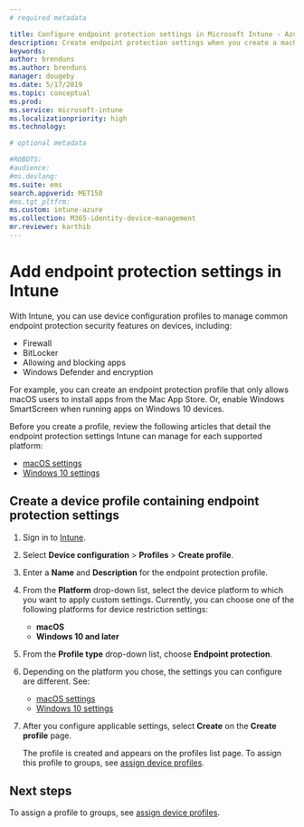 ```yaml
---
# required metadata

title: Configure endpoint protection settings in Microsoft Intune - Azure | Microsoft Docs
description: Create endpoint protection settings when you create a macOS or Windows 10 device profile in Microsoft Intune.
keywords:
author: brenduns
ms.author: brenduns
manager: dougeby
ms.date: 5/17/2019
ms.topic: conceptual
ms.prod:
ms.service: microsoft-intune
ms.localizationpriority: high
ms.technology:

# optional metadata

#ROBOTS:
#audience:
#ms.devlang:
ms.suite: ems
search.appverid: MET150
#ms.tgt_pltfrm:
ms.custom: intune-azure
ms.collection: M365-identity-device-management
mr.reviewer: karthib
---
```

# Add endpoint protection settings in Intune

With Intune, you can use device configuration profiles to manage common endpoint protection security features on devices, including:
- Firewall 
- BitLocker
- Allowing and blocking apps  
- Windows Defender and encryption

For example, you can create an endpoint protection profile that only allows macOS users to install apps from the Mac App Store. Or, enable Windows SmartScreen when running apps on Windows 10 devices.

Before you create a profile, review the following articles that detail the endpoint protection settings Intune can manage for each supported platform: 
   - [macOS settings](endpoint-protection-macos.md)
   - [Windows 10 settings](endpoint-protection-windows-10.md)

## Create a device profile containing endpoint protection settings

1. Sign in to [Intune](https://go.microsoft.com/fwlink/?linkid=20909).
3. Select **Device configuration** > **Profiles** > **Create profile**.
4. Enter a **Name** and **Description** for the endpoint protection profile.
5. From the **Platform** drop-down list, select the device platform to which you want to apply custom settings. Currently, you can choose one of the following platforms for device restriction settings:
   - **macOS**
   - **Windows 10 and later**
6. From the **Profile type** drop-down list, choose **Endpoint protection**. 
7. Depending on the platform you chose, the settings you can configure are different. See:
   - [macOS settings](endpoint-protection-macos.md)
   - [Windows 10 settings](endpoint-protection-windows-10.md)  

8. After you configure applicable settings, select **Create** on the **Create profile** page.

   The profile is created and appears on the profiles list page. To assign this profile to groups, see [assign device profiles](device-profile-assign.md).


## Next steps  

To assign a profile to groups, see [assign device profiles](device-profile-assign.md).

